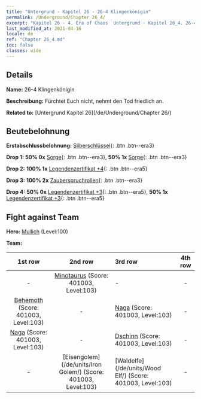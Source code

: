 ```yaml
---
title: "Untergrund - Kapitel 26 - 26-4 Klingenkönigin"
permalink: /Underground/Chapter 26_4/
excerpt: "Kapitel 26 - 4. Era of Chaos  Untergrund - Kapitel 26_4. 26-4 Klingenkönigin"
last_modified_at: 2021-04-16
locale: de
ref: "Chapter 26_4.md"
toc: false
classes: wide
---
```


## Details

 **Name:** 26-4 Klingenkönigin

 **Beschreibung:** Fürchtet Euch nicht, nehmt den Tod friedlich an.

 **Related to:** [Untergrund Kapitel 26](/de/Underground/Chapter 26/)

## Beutebelohnung

 **Erstabschlussbelohnung:** [Silberschlüssel](/de/Items/con_693/){: .btn .btn--era3}

 **Drop 1:** **50% 0x** [Sorge](/de/Items/her_458/){: .btn .btn--era3}, **50% 1x** [Sorge](/de/Items/her_458/){: .btn .btn--era3}

 **Drop 2:** **100% 1x** [Legendenzertifikat +4](/de/Items/mat_95/){: .btn .btn--era5}

 **Drop 3:** **100% 2x** [Zauberspruchrollen](/de/Items/con_694/){: .btn .btn--era3}

 **Drop 4:** **50% 0x** [Legendenzertifikat +3](/de/Items/mat_88/){: .btn .btn--era5}, **50% 1x** [Legendenzertifikat +3](/de/Items/mat_88/){: .btn .btn--era5}


## Fight against Team
 **Hero:** [Mullich](/de/heroes/Mullich/) (Level:100)

 **Team:**


  | 1st row | 2nd row | 3rd row | 4th row |
  |:----:|:----:|:----|:----:|
  | - | [Minotaurus](/de/units/Minotaur/) (Score: 401003, Level:103)  | - | - |
  | [Behemoth](/de/units/Behemoth/) (Score: 401003, Level:103)  | - | [Naga](/de/units/Naga/) (Score: 401003, Level:103)  | - |
  | [Naga](/de/units/Naga/) (Score: 401003, Level:103)  | - | [Dschinn](/de/units/Genie/) (Score: 401003, Level:103)  | - |
  | - | [Eisengolem](/de/units/Iron Golem/) (Score: 401003, Level:103)  | [Waldelfe](/de/units/Wood Elf/) (Score: 401003, Level:103)  | - |


